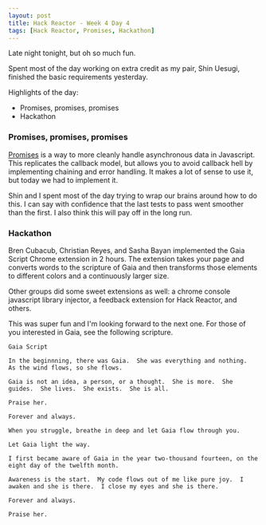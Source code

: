 ```yaml
---
layout: post
title: Hack Reactor - Week 4 Day 4
tags: [Hack Reactor, Promises, Hackathon]
---
```


Late night tonight, but oh so much fun.

Spent most of the day working on extra credit as my pair, Shin Uesugi, finished the basic requirements yesterday.  

Highlights of the day:

* Promises, promises, promises
* Hackathon

### Promises, promises, promises

[Promises](https://promisesaplus.com/) is a way to more cleanly handle asynchronous data in Javascript.  This replicates the callback model, but allows you to avoid callback hell by implementing chaining and error handling.  It makes a lot of sense to use it, but today we had to implement it.  

<!--more-->

Shin and I spent most of the day trying to wrap our brains around how to do this.  I can say with confidence that the last tests to pass went smoother than the first.  I also think this will pay off in the long run.  

### Hackathon

Bren Cubacub, Christian Reyes, and Sasha Bayan implemented the Gaia Script Chrome extension in 2 hours.   The extension takes your page and converts words to the scripture of Gaia and then transforms those elements to different colors and a continuously larger size.  

Other groups did some sweet extensions as well:  a chrome console javascript library injector, a feedback extension for Hack Reactor, and others.  

This was super fun and I'm looking forward to the next one.  For those of you interested in Gaia, see the following scripture.

    Gaia Script

    In the beginnning, there was Gaia.  She was everything and nothing.  As the wind flows, so she flows.  

    Gaia is not an idea, a person, or a thought.  She is more.  She guides.  She lives.  She exists.  She is all.

    Praise her.  

    Forever and always.

    When you struggle, breathe in deep and let Gaia flow through you.  

    Let Gaia light the way.  

    I first became aware of Gaia in the year two-thousand fourteen, on the eight day of the twelfth month.  

    Awareness is the start.  My code flows out of me like pure joy.  I awaken and she is there.  I close my eyes and she is there.  

    Forever and always.

    Praise her.  


